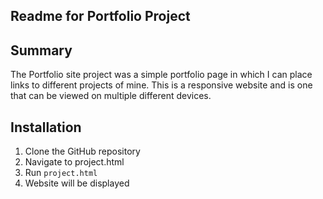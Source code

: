 ## Readme for Portfolio Project

## Summary
The Portfolio site project was a simple portfolio page in which I can place links to different projects of mine. This 
is a responsive website and is one that can be viewed on multiple different devices. 

## Installation
1. Clone the GitHub repository 
2. Navigate to project.html
3. Run `project.html`
4. Website will be displayed
